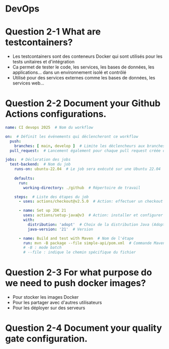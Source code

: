 # DevOps

# Question 2-1 What are testcontainers?

- Les testcontainers sont des conteneurs Docker qui sont utilisés pour les tests unitaires et d'intégration
- Ca permet de tester le code, les services, les bases de données, les applications... dans un environnement isolé et contrôlé
- Utilisé pour des services externes comme les bases de données, les services web...

# Question 2-2 Document your Github Actions configurations.

```yaml
name: CI devops 2025  # Nom du workflow

on:  # Définit les événements qui déclencheront ce workflow
  push:  
    branches: [ main, develop ]  # Limite les déclencheurs aux branches main et develop
  pull_request:  # Lancement également pour chaque pull request créée ou mise à jour

jobs:  # Déclaration des jobs
  test-backend:  # Nom du job
    runs-on: ubuntu-22.04  # Le job sera exécuté sur une Ubuntu 22.04
    
    defaults:
      run:
        working-directory: ./github  # Répertoire de travail 

    steps:  # Liste des étapes du job
      - uses: actions/checkout@v2.5.0  # Action: effectuer un checkout du code

      - name: Set up JDK 21  
        uses: actions/setup-java@v3  # Action: installer et configurer Java
        with:
          distribution: 'adopt'  # Choix de la distribution Java (Adoptium)
          java-version: '21'  # Version 

      - name: Build and test with Maven  # Nom de l'étape
        run: mvn -B package --file simple-api/pom.xml  # Commande Maven pour construire le projet
        # -B : mode batch 
        # --file : indique le chemin spécifique du fichier
```

# Question 2-3 For what purpose do we need to push docker images?

- Pour stocker les images Docker
- Pour les partager avec d'autres utilisateurs
- Pour les déployer sur des serveurs

# Question 2-4 Document your quality gate configuration.